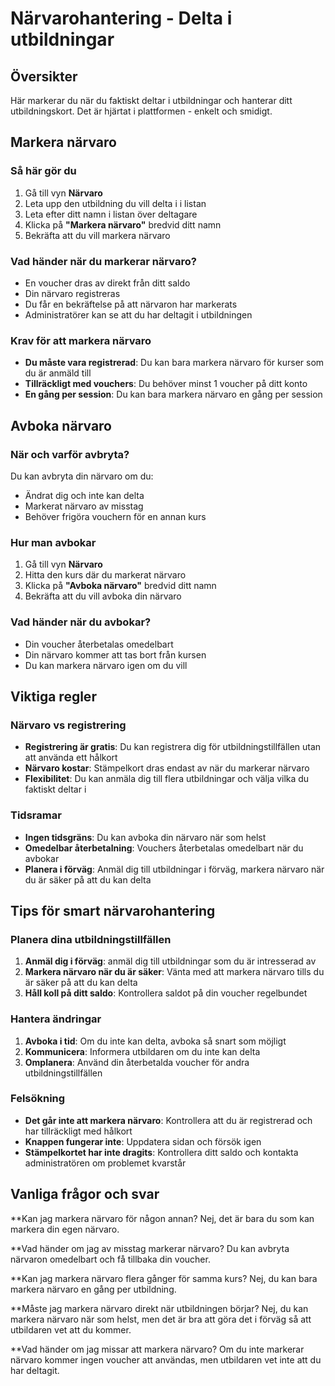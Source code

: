 # Närvarohantering - Delta i utbildningar

## Översikter

Här markerar du när du faktiskt deltar i utbildningar och hanterar ditt utbildningskort. Det är hjärtat i plattformen - enkelt och smidigt.

## Markera närvaro

### Så här gör du
1. Gå till vyn **Närvaro**
2. Leta upp den utbildning du vill delta i i listan
3. Leta efter ditt namn i listan över deltagare
4. Klicka på **"Markera närvaro"** bredvid ditt namn
5. Bekräfta att du vill markera närvaro

### Vad händer när du markerar närvaro?
- En voucher dras av direkt från ditt saldo
- Din närvaro registreras
- Du får en bekräftelse på att närvaron har markerats
- Administratörer kan se att du har deltagit i utbildningen

### Krav för att markera närvaro
- **Du måste vara registrerad**: Du kan bara markera närvaro för kurser som du är anmäld till
- **Tillräckligt med vouchers**: Du behöver minst 1 voucher på ditt konto
- **En gång per session**: Du kan bara markera närvaro en gång per session

## Avboka närvaro

### När och varför avbryta?
Du kan avbryta din närvaro om du:
- Ändrat dig och inte kan delta
- Markerat närvaro av misstag
- Behöver frigöra vouchern för en annan kurs

### Hur man avbokar
1. Gå till vyn **Närvaro**
2. Hitta den kurs där du markerat närvaro
3. Klicka på **"Avboka närvaro"** bredvid ditt namn
4. Bekräfta att du vill avboka din närvaro

### Vad händer när du avbokar?
- Din voucher återbetalas omedelbart
- Din närvaro kommer att tas bort från kursen
- Du kan markera närvaro igen om du vill

## Viktiga regler

### Närvaro vs registrering
- **Registrering är gratis**: Du kan registrera dig för utbildningstillfällen utan att använda ett hålkort
- **Närvaro kostar**: Stämpelkort dras endast av när du markerar närvaro
- **Flexibilitet**: Du kan anmäla dig till flera utbildningar och välja vilka du faktiskt deltar i

### Tidsramar
- **Ingen tidsgräns**: Du kan avboka din närvaro när som helst
- **Omedelbar återbetalning**: Vouchers återbetalas omedelbart när du avbokar
- **Planera i förväg**: Anmäl dig till utbildningar i förväg, markera närvaro när du är säker på att du kan delta

## Tips för smart närvarohantering

### Planera dina utbildningstillfällen
1. **Anmäl dig i förväg**: anmäl dig till utbildningar som du är intresserad av
2. **Markera närvaro när du är säker**: Vänta med att markera närvaro tills du är säker på att du kan delta
3. **Håll koll på ditt saldo**: Kontrollera saldot på din voucher regelbundet

### Hantera ändringar
1. **Avboka i tid**: Om du inte kan delta, avboka så snart som möjligt
2. **Kommunicera**: Informera utbildaren om du inte kan delta
3. **Omplanera**: Använd din återbetalda voucher för andra utbildningstillfällen

### Felsökning
- **Det går inte att markera närvaro**: Kontrollera att du är registrerad och har tillräckligt med hålkort
- **Knappen fungerar inte**: Uppdatera sidan och försök igen
- **Stämpelkortet har inte dragits**: Kontrollera ditt saldo och kontakta administratören om problemet kvarstår

## Vanliga frågor och svar

**Kan jag markera närvaro för någon annan?
Nej, det är bara du som kan markera din egen närvaro.

**Vad händer om jag av misstag markerar närvaro?
Du kan avbryta närvaron omedelbart och få tillbaka din voucher.

**Kan jag markera närvaro flera gånger för samma kurs?
Nej, du kan bara markera närvaro en gång per utbildning.

**Måste jag markera närvaro direkt när utbildningen börjar?
Nej, du kan markera närvaro när som helst, men det är bra att göra det i förväg så att utbildaren vet att du kommer.

**Vad händer om jag missar att markera närvaro?
Om du inte markerar närvaro kommer ingen voucher att användas, men utbildaren vet inte att du har deltagit.
